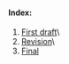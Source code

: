 #### Index:
1) [First draft](01-one-word/01-word_first-draft.md)\
2) [Revision](01-one-word/01-word_revision.md)\
3) [Final](01-one-word/01-one-word.md) 